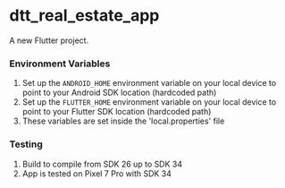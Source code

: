 # dtt_real_estate_app

A new Flutter project.

### Environment Variables

1. Set up the `ANDROID_HOME` environment variable on your local device to point to your Android SDK location (hardcoded path)
2. Set up the `FLUTTER_HOME` environment variable on your local device to point to your Flutter SDK location (hardcoded path)
3. These variables are set inside the 'local.properties' file

### Testing 
1. Build to compile from SDK 26 up to SDK 34
2. App is tested on Pixel 7 Pro with SDK 34 
